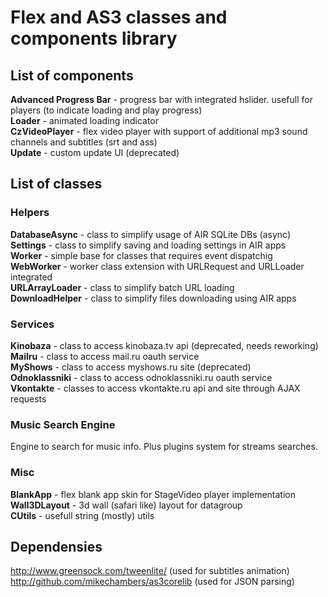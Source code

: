 # Flex and AS3 classes and components library

## List of components

**Advanced Progress Bar** - progress bar with integrated hslider. usefull for players (to indicate loading and play progress)  
**Loader** - animated loading indicator  
**CzVideoPlayer** - flex video player with support of additional mp3 sound channels and subtitles (srt and ass)  
**Update** - custom update UI (deprecated)  

## List of classes

### Helpers

**DatabaseAsync** - class to simplify usage of AIR SQLite DBs (async)  
**Settings** - class to simplify saving and loading settings in AIR apps  
**Worker** - simple base for classes that requires event dispatchig  
**WebWorker** - worker class extension with URLRequest and URLLoader integrated  
**URLArrayLoader** - class to simplify batch URL loading  
**DownloadHelper** - class to simplify files downloading using AIR apps  

### Services

**Kinobaza** - class to access kinobaza.tv api (deprecated, needs reworking)  
**Mailru** - class to access mail.ru oauth service  
**MyShows** - class to access myshows.ru site (deprecated)  
**Odnoklassniki** - class to access odnoklassniki.ru oauth service  
**Vkontakte** - classes to access vkontakte.ru api and site through AJAX requests  

### Music Search Engine

Engine to search for music info. Plus plugins system for streams searches.

### Misc

**BlankApp** - flex blank app skin for StageVideo player implementation  
**Wall3DLayout** - 3d wall (safari like) layout for datagroup  
**CUtils** - usefull string (mostly) utils  

## Dependensies
http://www.greensock.com/tweenlite/ (used for subtitles animation)  
http://github.com/mikechambers/as3corelib (used for JSON parsing)  

